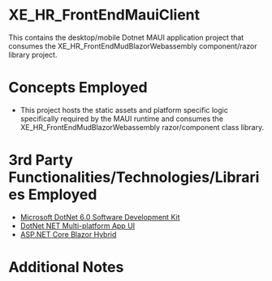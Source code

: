# XE_HR_FrontEndMauiClient
This contains the desktop/mobile Dotnet MAUI application project that consumes the XE_HR_FrontEndMudBlazorWebassembly component/razor library project.
# Concepts Employed
* This project hosts the static assets and platform specific logic specifically required by the MAUI runtime and consumes the XE_HR_FrontEndMudBlazorWebassembly razor/component class library.
# 3rd Party Functionalities/Technologies/Libraries Employed
* [Microsoft DotNet 6.0 Software Development Kit](https://learn.microsoft.com/en-us/dotnet/csharp/)
* [DotNet NET Multi-platform App UI](https://dotnet.microsoft.com/en-us/apps/maui)
* [ASP.NET Core Blazor Hybrid](https://learn.microsoft.com/en-us/aspnet/core/blazor/hybrid)
# Additional Notes
